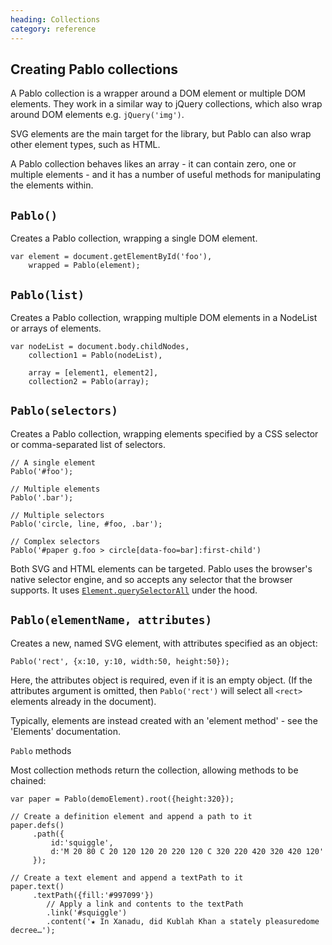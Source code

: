 ```yaml
--- 
heading: Collections
category: reference
---
```



Creating Pablo collections
--

A Pablo collection is a wrapper around a DOM element or multiple DOM elements. They work in a similar way to jQuery collections, which also wrap around DOM elements e.g. `jQuery('img')`.

SVG elements are the main target for the library, but Pablo can also wrap other element types, such as HTML.

A Pablo collection behaves likes an array - it can contain zero, one or multiple elements - and it has a number of useful methods for manipulating the elements within.


`Pablo()`
-

Creates a Pablo collection, wrapping a single DOM element.

	var element = document.getElementById('foo'),
		wrapped = Pablo(element);


`Pablo(list)`
-

Creates a Pablo collection, wrapping multiple DOM elements in a NodeList or arrays of elements.

	var nodeList = document.body.childNodes,
		collection1 = Pablo(nodeList),

		array = [element1, element2],
		collection2 = Pablo(array);


`Pablo(selectors)`
-----

Creates a Pablo collection, wrapping elements specified by a CSS selector or comma-separated list of selectors.

	// A single element
	Pablo('#foo');

	// Multiple elements
	Pablo('.bar');

	// Multiple selectors
	Pablo('circle, line, #foo, .bar');

	// Complex selectors
	Pablo('#paper g.foo > circle[data-foo=bar]:first-child')

Both SVG and HTML elements can be targeted. Pablo uses the browser's native selector engine, and so accepts any selector that the browser supports. It uses [`Element.querySelectorAll`][qsa] under the hood.

[qsa]: https://developer.mozilla.org/en-US/docs/DOM/Element.querySelectorAll


`Pablo(elementName, attributes)`
--

Creates a new, named SVG element, with attributes specified as an object:

	Pablo('rect', {x:10, y:10, width:50, height:50});

Here, the attributes object is required, even if it is an empty object. (If the attributes argument is omitted, then `Pablo('rect')` will select all `<rect>` elements already in the document).

Typically, elements are instead created with an 'element method' - see the 'Elements' documentation.


`Pablo` methods


Most collection methods return the collection, allowing methods to be chained:

	var paper = Pablo(demoElement).root({height:320});

    // Create a definition element and append a path to it
    paper.defs()
         .path({
             id:'squiggle',
             d:'M 20 80 C 20 120 120 20 220 120 C 320 220 420 320 420 120'
         });

    // Create a text element and append a textPath to it
    paper.text()
         .textPath({fill:'#997099'})
         	// Apply a link and contents to the textPath
         	.link('#squiggle')
            .content('★ In Xanadu, did Kublah Khan a stately pleasuredome decree…');